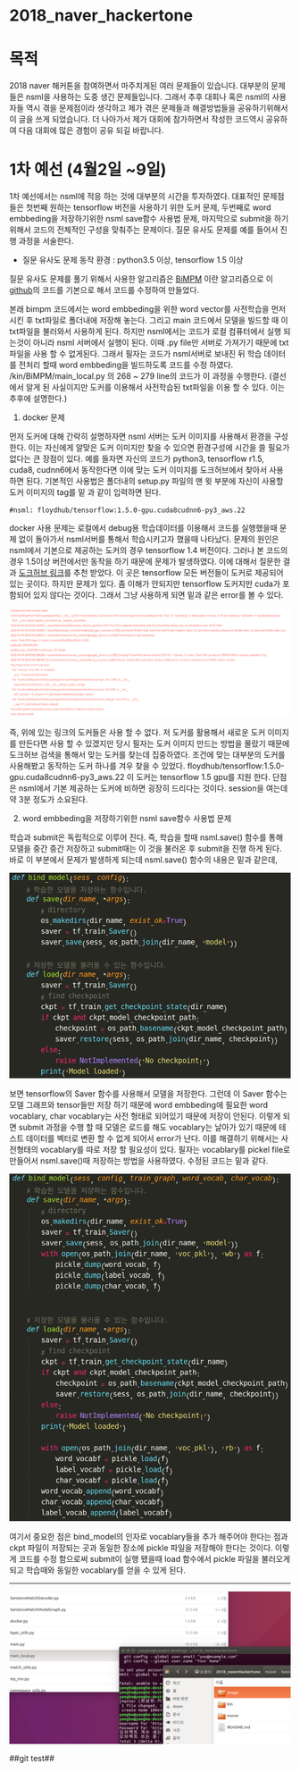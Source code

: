 # 2018_naver_hackertone



# 목적

2018 naver 해커톤을 참여하면서 마주치게된 여러 문제들이 있습니다. 대부분의 문제들은 nsml을 사용하는 도중 생긴 문제들입니다. 그래서 추후 대회나 혹은 nsml의 사용자들 역시 겪을 문제점이라 생각하고 제가 겪은 문제들과 해결방법들을 공유하기위해서 이 글을 쓰게 되었습니다. 더 나아가서 제가 대회에 참가하면서 작성한 코드역시 공유하여 다음 대회에 많은 경험이 공유 되길 바랍니다.


# 1차 예선 (4월2일 ~9일)
 1차 예선에서는 nsml에 적응 하는 것에 대부분의 시간을 투자하였다. 대표적인 문제점들은 첫번째 원하는 tensorflow 버전을 사용하기 위한 도커 문제, 두번째로 word embbeding을 저장하기위한 nsml save함수 사용법 문제, 마지막으로 submit을 하기 위해서 코드의 전체적인 구성을 맞춰주는 문제이다.
 질문 유사도 문제를 예를 들어서 진행 과정을 서술한다.
 
- 질문 유사도 문제
동작 환경 : python3.5 이상, tensorflow 1.5 이상

질문 유사도 문제를 풀기 위해서 사용한 알고리즘은 [BiMPM](https://arxiv.org/pdf/1702.03814.pdf) 이란 알고리즘으로 이 [github](https://github.com/zhiguowang/BiMPM)의 코드를 기본으로 해서 코드를 수정하여 만들었다. 

  본래 bimpm 코드에서는 word embbeding을 위한 word vector를 사전학습을 먼저 시킨 후 txt파일로 폴더내에 저장해 놓는다. 그리고 main 코드에서 모델을 빌드할 때 이 txt파일을 불러와서 사용하게 된다. 하지만 nsml에서는 코드가 로컬 컴퓨터에서 실행 되는것이 아니라 nsml 서버에서 실행이 된다. 이때
.py file만 서버로 가져가기 때문에 txt파일을 사용 할 수 없게된다. 그래서 필자는 코드가 nsml서버로 보내진 뒤 학습 데이터를 전처리 할때 word
embbeding을 빌드하도록 코드를 수정 하였다. /kin/BiMPM/main_local.py 의 268 ~ 279 line의 코드가 이 과정을 수행한다.
(결선에서 알게 된 사실이지만 도커를 이용해서 사전학습된 txt파일을 이용 할 수 있다. 이는 추후에 설명한다.)

1. docker 문제

먼저 도커에 대해 간략히 설명하자면 nsml 서버는 도커 이미지를 사용해서 환경을 구성한다. 이는 자신에게 알맞은 도커 이미지만 찾을 수 있으면 환경구성에 시간을 쓸 필요가 없다는 큰 장점이 있다. 예를 들자면 자신의 코드가 python3, tensorflow r1.5, cuda8, cudnn6에서 동작한다면 이에 맞는 도커 이미지를 도크허브에서 찾아서 사용하면 된다. 기본적인 사용법은 폴더내의 setup.py 파일의 맨 윗 부분에 자신이 사용할 도커 이미지의 tag를 밑 과 같이 입력하면 된다.

    #nsml: floydhub/tensorflow:1.5.0-gpu.cuda8cudnn6-py3_aws.22


 docker 사용 문제는 로컬에서 debug용 학습데이터를 이용해서 코드를 실행했을때 문제 없이 돌아가서 nsml서버를 통해서 학습시키고자 했을때 나타났다. 문제의 원인은 nsml에서 기본으로 제공하는 도커의 경우 tensorflow 1.4 버전이다. 그러나 본 코드의 경우 1.5이상 버전에서만 동작을 하기 때문에 문제가 발생하였다. 이에 대해서 질문한 결과 [도크허브 링크](https://hub.docker.com/r/tensorflow/tensorflow/tags/)를 추천 받았다. 이 곳은 tensorflow 모든 버전들이 도커로 제공되어 있는 곳이다. 하지만 문제가 있다. 좀 이해가 안되지만 tensorflow 도커지만 cuda가 포함되어 있지 않다는 것이다. 그래서 그냥 사용하게 되면 밑과 같은 error를 볼 수 있다. 

![cuda error](./image/im1.png)
 
즉, 위에 있는 링크의 도커들은 사용 할 수 없다. 저 도커를 활용해서 새로운 도커 이미지를 만든다면 사용 할 수 있겠지만 당시 필자는 도커 이미지 만드는 방법을 몰랐기 때문에 도크허브 검색을 통해서 맞는 도커를 찾는데 집중하였다. 조건에 맞는 대부분의 도커를 사용해봤고 동작하는 도커 하나를 겨우 찾을 수 있었다. floydhub/tensorflow:1.5.0-gpu.cuda8cudnn6-py3_aws.22 이 도커는 tensorflow 1.5 gpu를 지원 한다. 단점은 nsml에서 기본 제공하는 도커에 비하면 굉장히 드리다는 것이다. session을 여는데 약 3분 정도가 소요된다.


2.  word embbeding을 저장하기위한 nsml save함수 사용법 문제
 
학습과 submit은 독립적으로 이루어 진다. 즉, 학습을 할때 nsml.save() 함수를 통해 모델을 중간 중간 저장하고 submit때는 이 것을 불러온 후 submit을 진행 하게 된다. 바로 이 부분에서 문제가 발생하게 되는데 nsml.save() 함수의 내용은 밑과 같은데, 

![nsml.save ori](./image/im2.png)

보면 tensorflow의 Saver 함수를 사용해서 모델을 저장한다. 그런데 이 Saver 함수는 모델 그래프와 tensor들만 저장 하기 때문에 word embbeding에 필요한 word vocablary, char vocablary는 사전 형태로 되어있기 때문에 저장이 안된다. 이렇게 되면 submit 과정을 수행 할 때 모델은 로드를 해도 vocablary는 날아가 있기 때문에 테스트 데이터를 벡터로 변환 할 수 없게 되어서 error가 난다. 이를 해결하기 위해서는 사전형태의 vocablary를 따로 저장 할 필요성이 있다. 필자는 vocablary를 pickel file로 만들어서 nsml.save()때 저장하는 방법을 사용하였다. 수정된 코드는 밑과 같다. 

![nsml.save ori](./image/im3.png)

여기서 중요한 점은 bind_model의 인자로 vocablary들을 추가 해주어야 한다는 점과 ckpt 파일이 저장되는 곳과 동일한 장소에 pickle 파일을 저장해야 한다는 것이다. 이렇게 코드를 수정 함으로써 submit이 실행 됐을때 load 함수에서 pickle 파일을 불러오게 되고 학습때와 동일한 vocablary를 얻을 수 있게 된다.

----
![testimage](./image/test1.png)


##git test##

